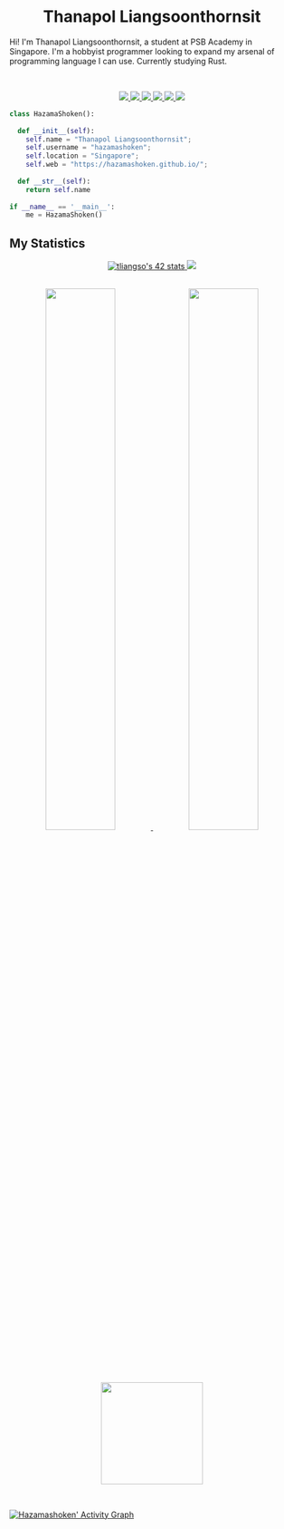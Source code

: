 <h1 align="center">
  <b>Thanapol Liangsoonthornsit</b>
</h1>

Hi! I'm Thanapol Liangsoonthornsit, a student at PSB Academy in Singapore. I'm a hobbyist programmer looking to expand my arsenal of programming language I can use. Currently studying Rust. 

<br>

<p>
<div align="center">
  <a href="https://html.com/">
    <img src="https://img.shields.io/badge/-HTML-c58545?style=for-the-badge&logo=html5&logoColor=c58545&labelColor=282828">
  </a>
  <a href="https://developer.mozilla.org/en-US/docs/Web/CSS">
    <img src="https://img.shields.io/badge/-CSS-d1a01f?style=for-the-badge&logo=css3&logoColor=d1a01f&labelColor=282828">
  </a>
  <a href="https://www.python.org/">
    <img src="https://img.shields.io/badge/-Python-98b982?style=for-the-badge&logo=python&logoColor=98b982&labelColor=282828">
  </a>
  <a href="https://www.rust-lang.org/">
    <img src="https://img.shields.io/badge/-Rust-964B00?style=for-the-badge&logo=rust&logoColor=964B00&labelColor=282828">
  </a>
  <a href="https://en.wikipedia.org/wiki/C_(programming_language)#:~:text=C%20(%2F%CB%88si%CB%90%2F,capabilities%20of%20the%20targeted%20CPUs.">
    <img src="https://img.shields.io/badge/-C lang-FFA500?style=for-the-badge&logo=c&logoColor=FFA500&labelColor=282828">
  </a>
  <a href="https://www.shellscript.sh/">
    <img src="https://img.shields.io/badge/-Shell-add8e6?style=for-the-badge&logo=PowerShell&logoColor=add8e6&labelColor=282828">
  </a>
</div>
</p>

```python
class HazamaShoken():
    
  def __init__(self):
    self.name = "Thanapol Liangsoonthornsit";
    self.username = "hazamashoken";
    self.location = "Singapore";
    self.web = "https://hazamashoken.github.io/";
  
  def __str__(self):
    return self.name
   
if __name__ == '__main__':
    me = HazamaShoken()
```

## My Statistics

<div align="center">
	<a href="https://github.com/JaeSeoKim/badge42">
		<img src="https://badge42.vercel.app/api/v2/cl99obbxi00250gl8tzvmdyb9/stats?cursusId=21&coalitionId=208" alt="tliangso's 42 stats" />
	</a>
	<img src="https://www.codewars.com/users/hazamashoken/badges/large" />
</div>



<br/>
<p align="center">
  <a href="https://hazamashoken.github.io/">
  <img width="49.5%" src="https://github-readme-stats.vercel.app/api?username=hazamashoken&show_icons=true&theme=chartreuse-dark&hide_border=true&count_private=true" />
    <img width="49.5%" src="https://github-readme-streak-stats.herokuapp.com/?user=hazamashoken&theme=chartreuse-dark&hide_border=true&count_private=true" />
    <img height="180em" src="https://github-readme-stats.vercel.app/api/top-langs/?username=hazamashoken&exclude_repo=KNN-Image-Classification&show_icons=true&hide_border=true&langs_count=10&layout=compact&theme=chartreuse-dark"/>
</p>

  </a>
</p>
<br>

[![Hazamashoken' Activity Graph](https://activity-graph.herokuapp.com/graph?username=hazamashoken&custom_title=HazamaShoken's%20Contribution%20Graph&theme=chartreuse-dark&bg_color=282828&hide_border=true&line=d1a01f&point=c58545&count_private=true)](https://hazamashoken.github.io/)



